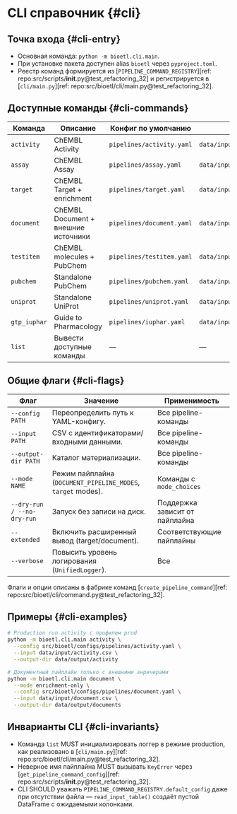 # CLI справочник {#cli}

## Точка входа {#cli-entry}

- Основная команда: `python -m bioetl.cli.main`.
- При установке пакета доступен alias `bioetl` через `pyproject.toml`.
- Реестр команд формируется из
  [`PIPELINE_COMMAND_REGISTRY`][ref: repo:src/scripts/__init__.py@test_refactoring_32]
  и регистрируется в [`cli/main.py`][ref: repo:src/bioetl/cli/main.py@test_refactoring_32].

## Доступные команды {#cli-commands}

| Команда | Описание | Конфиг по умолчанию | Вход | Выход |
| --- | --- | --- | --- | --- |
| `activity` | ChEMBL Activity | `pipelines/activity.yaml` | `data/input/activity.csv` | `data/output/activity` |
| `assay` | ChEMBL Assay | `pipelines/assay.yaml` | `data/input/assay.csv` | `data/output/assay` |
| `target` | ChEMBL Target + enrichment | `pipelines/target.yaml` | `data/input/target.csv` | `data/output/target` |
| `document` | ChEMBL Document + внешние источники | `pipelines/document.yaml` | `data/input/document.csv` | `data/output/documents` |
| `testitem` | ChEMBL molecules + PubChem | `pipelines/testitem.yaml` | `data/input/testitem.csv` | `data/output/testitems` |
| `pubchem` | Standalone PubChem | `pipelines/pubchem.yaml` | `data/input/pubchem_lookup.csv` | `data/output/pubchem` |
| `uniprot` | Standalone UniProt | `pipelines/uniprot.yaml` | `data/input/uniprot.csv` | `data/output/uniprot` |
| `gtp_iuphar` | Guide to Pharmacology | `pipelines/iuphar.yaml` | `data/input/iuphar_targets.csv` | `data/output/iuphar` |
| `list` | Вывести доступные команды | — | — | stdout |

## Общие флаги {#cli-flags}

| Флаг | Значение | Применимость |
| --- | --- | --- |
| `--config PATH` | Переопределить путь к YAML-конфигу. | Все pipeline-команды |
| `--input PATH` | CSV с идентификаторами/входными данными. | Все pipeline-команды |
| `--output-dir PATH` | Каталог материализации. | Все pipeline-команды |
| `--mode NAME` | Режим пайплайна (`DOCUMENT_PIPELINE_MODES`, `target` modes). | Команды с `mode_choices` |
| `--dry-run / --no-dry-run` | Запуск без записи на диск. | Поддержка зависит от пайплайна |
| `--extended` | Включить расширенный вывод (target/document). | Соответствующие пайплайны |
| `--verbose` | Повысить уровень логирования (`UnifiedLogger`). | Все |

Флаги и опции описаны в фабрике команд
[`create_pipeline_command`][ref: repo:src/bioetl/cli/command.py@test_refactoring_32].

## Примеры {#cli-examples}

```bash
# Production run activity c профилем prod
python -m bioetl.cli.main activity \
  --config src/bioetl/configs/pipelines/activity.yaml \
  --input data/input/activity.csv \
  --output-dir data/output/activity

# Документный пайплайн только с внешними энричерами
python -m bioetl.cli.main document \
  --mode enrichment-only \
  --config src/bioetl/configs/pipelines/document.yaml \
  --input data/input/document.csv \
  --output-dir data/output/documents
```

## Инварианты CLI {#cli-invariants}
- Команда `list` MUST инициализировать логгер в режиме production, как реализовано в
  [`cli/main.py`][ref: repo:src/bioetl/cli/main.py@test_refactoring_32].
- Неверное имя пайплайна MUST вызывать `KeyError` через
  [`get_pipeline_command_config`][ref: repo:src/scripts/__init__.py@test_refactoring_32].
- CLI SHOULD уважать `PIPELINE_COMMAND_REGISTRY.default_config` даже при отсутствии файла —
  `read_input_table()` создаёт пустой DataFrame с ожидаемыми колонками.

